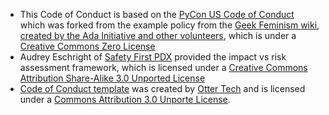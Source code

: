 * This Code of Conduct is based on the [PyCon US Code of
  Conduct](https://us.pycon.org/2023/about/code-of-conduct/) which was forked
  from the example policy from the [Geek Feminism wiki, created by the Ada
  Initiative and other
  volunteers](https://geekfeminism.wikia.com/wiki/Conference_anti-harassment/Policy),
  which is under a [Creative Commons Zero
  License](https://creativecommons.org/publicdomain/zero/1.0/)
* Audrey Eschright of [Safety First PDX](http://safetyfirstpdx.org/) provided
  the impact vs risk
  assessment framework, which is licensed under a [Creative Commons
  Attribution Share-Alike 3.0 Unported
  License](http://creativecommons.org/licenses/by-sa/3.0/)
* [Code of Conduct
  template](https://github.com/sagesharp/code-of-conduct-template/)
  was created by [Otter
  Tech](https://otter.technology/code-of-conduct-training) and is licensed
  under a [Commons Attribution 3.0 Unporte
  License](http://creativecommons.org/licenses/by/3.0/).
